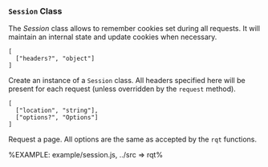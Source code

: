 ### `Session` Class

The _Session_ class allows to remember cookies set during all requests. It will maintain an internal state and update cookies when necessary.

```#### constructor => Session
[
  ["headers?", "object"]
]
```

Create an instance of a `Session` class. All headers specified here will be present for each request (unless overridden by the `request` method).

```#### async request => any
[
  ["location", "string"],
  ["options?", "Options"]
]
```

Request a page. All options are the same as accepted by the `rqt` functions.

%EXAMPLE: example/session.js, ../src => rqt%